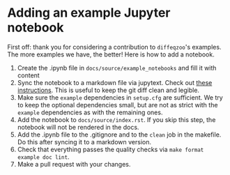 # Adding an example Jupyter notebook

First off: thank you for considering a contribution to `diffeqzoo`'s examples.
The more examples we have, the better! Here is how to add a notebook.

1. Create the .ipynb file in `docs/source/example_notebooks` and fill it with content
2. Sync the notebook to a markdown file via jupytext. Check out [these instructions](https://jupytext.readthedocs.io/en/latest/paired-notebooks.html). This is useful to keep the git diff clean and legible.
3. Make sure the `example` dependencies in `setup.cfg` are sufficient. We try to keep the optional dependencies small, but are not as strict with the `example` dependencies as with the remaining ones.
4. Add the notebook to `docs/source/index.rst`. If you skip this step, the notebook will not be rendered in the docs.
5. Add the .ipynb file to the .gitignore and to the `clean` job in the makefile. Do this after syncing it to a markdown version.
6. Check that everything passes the quality checks via `make format example doc lint`.
7. Make a pull request with your changes.
